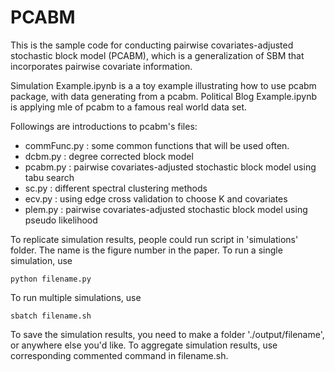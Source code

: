 # PCABM

This is the sample code for conducting pairwise covariates-adjusted stochastic block model (PCABM), which is a generalization of SBM that incorporates pairwise covariate information.

Simulation Example.ipynb is a a toy example illustrating how to use pcabm package, with data generating from a pcabm. Political Blog Example.ipynb is applying mle of pcabm to a famous real world data set. 

Followings are introductions to pcabm's files:

- commFunc.py : some common functions that will be used often.
- dcbm.py     : degree corrected block model
- pcabm.py    : pairwise covariates-adjusted stochastic block model using tabu search
- sc.py       : different spectral clustering methods
- ecv.py      : using edge cross validation to choose K and covariates
- plem.py     : pairwise covariates-adjusted stochastic block model using pseudo likelihood

To replicate simulation results, people could run script in 'simulations' folder. The name is the figure number in the paper. To run a single simulation, use
<pre><code>python filename.py</code></pre> 
To run multiple simulations, use
<pre><code>sbatch filename.sh</code></pre> 

To save the simulation results, you need to make a folder './output/filename', or anywhere else you'd like. To aggregate simulation results, use corresponding commented command in filename.sh. 